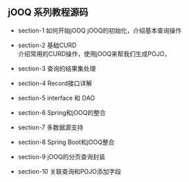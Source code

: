 ## jOOQ 系列教程源码

- section-1 如何开始jOOQ
jOOQ的初始化，介绍基本查询操作

- section-2 基础CURD    
介绍常用的CURD操作，使用jOOQ来帮我们生成POJO，

- section-3 查询的结果集处理

- section-4 Record接口详解

- section-5 interface 和 DAO

- section-6  Spring和jOOQ的整合

- section-7  多数据源支持

- section-8  Spring Boot和jOOQ整合

- section-9  jOOQ的分页查询封装

- section-10 关联查询和POJO添加字段
